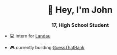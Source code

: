 <h1 align="center">👋 Hey, I'm John</h1>
<h3 align="center">17, High School Student</h3>

- 💻 intern for [Landau](https://www.landau.design/)

- 🎮 currently building [GuessThatRank](https://guessthatrank.com)
